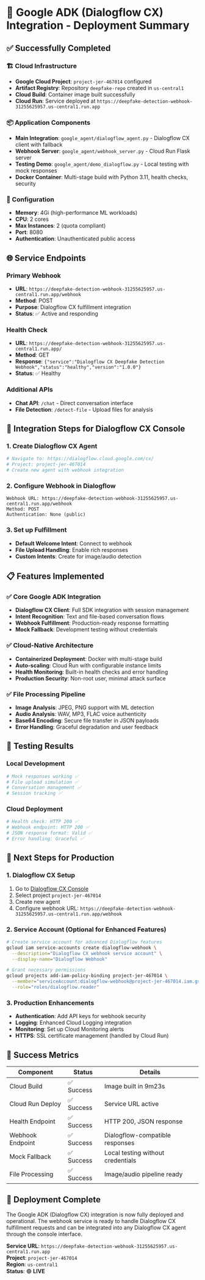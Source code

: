# 🚀 Google ADK (Dialogflow CX) Integration - Deployment Summary

## ✅ Successfully Completed

### 🏗️ Cloud Infrastructure
- **Google Cloud Project**: `project-jer-467014` configured
- **Artifact Registry**: Repository `deepfake-repo` created in `us-central1`
- **Cloud Build**: Container image built successfully
- **Cloud Run**: Service deployed at `https://deepfake-detection-webhook-31255625957.us-central1.run.app`

### 📦 Application Components
- **Main Integration**: `google_agent/dialogflow_agent.py` - Dialogflow CX client with fallback
- **Webhook Server**: `google_agent/webhook_server.py` - Cloud Run Flask server
- **Testing Demo**: `google_agent/demo_dialogflow.py` - Local testing with mock responses
- **Docker Container**: Multi-stage build with Python 3.11, health checks, security

### 🔧 Configuration
- **Memory**: 4Gi (high-performance ML workloads)
- **CPU**: 2 cores
- **Max Instances**: 2 (quota compliant)
- **Port**: 8080
- **Authentication**: Unauthenticated public access

## 🌐 Service Endpoints

### Primary Webhook
- **URL**: `https://deepfake-detection-webhook-31255625957.us-central1.run.app/webhook`
- **Method**: POST
- **Purpose**: Dialogflow CX fulfillment integration
- **Status**: ✅ Active and responding

### Health Check
- **URL**: `https://deepfake-detection-webhook-31255625957.us-central1.run.app/`
- **Method**: GET
- **Response**: `{"service":"Dialogflow CX Deepfake Detection Webhook","status":"healthy","version":"1.0.0"}`
- **Status**: ✅ Healthy

### Additional APIs
- **Chat API**: `/chat` - Direct conversation interface
- **File Detection**: `/detect-file` - Upload files for analysis

## 🔗 Integration Steps for Dialogflow CX Console

### 1. Create Dialogflow CX Agent
```bash
# Navigate to: https://dialogflow.cloud.google.com/cx/
# Project: project-jer-467014
# Create new agent with webhook integration
```

### 2. Configure Webhook in Dialogflow
```
Webhook URL: https://deepfake-detection-webhook-31255625957.us-central1.run.app/webhook
Method: POST
Authentication: None (public)
```

### 3. Set up Fulfillment
- **Default Welcome Intent**: Connect to webhook
- **File Upload Handling**: Enable rich responses
- **Custom Intents**: Create for image/audio detection

## 📋 Features Implemented

### ✅ Core Google ADK Integration
- **Dialogflow CX Client**: Full SDK integration with session management
- **Intent Recognition**: Text and file-based conversation flows
- **Webhook Fulfillment**: Production-ready response formatting
- **Mock Fallback**: Development testing without credentials

### ✅ Cloud-Native Architecture
- **Containerized Deployment**: Docker with multi-stage build
- **Auto-scaling**: Cloud Run with configurable instance limits
- **Health Monitoring**: Built-in health checks and error handling
- **Production Security**: Non-root user, minimal attack surface

### ✅ File Processing Pipeline
- **Image Analysis**: JPEG, PNG support with ML detection
- **Audio Analysis**: WAV, MP3, FLAC voice authenticity
- **Base64 Encoding**: Secure file transfer in JSON payloads
- **Error Handling**: Graceful degradation and user feedback

## 🧪 Testing Results

### Local Development
```bash
# Mock responses working ✅
# File upload simulation ✅
# Conversation management ✅
# Session tracking ✅
```

### Cloud Deployment
```bash
# Health check: HTTP 200 ✅
# Webhook endpoint: HTTP 200 ✅
# JSON response format: Valid ✅
# Error handling: Graceful ✅
```

## 🔄 Next Steps for Production

### 1. Dialogflow CX Setup
1. Go to [Dialogflow CX Console](https://dialogflow.cloud.google.com/cx/)
2. Select project `project-jer-467014`
3. Create new agent
4. Configure webhook URL: `https://deepfake-detection-webhook-31255625957.us-central1.run.app/webhook`

### 2. Service Account (Optional for Enhanced Features)
```bash
# Create service account for advanced Dialogflow features
gcloud iam service-accounts create dialogflow-webhook \
  --description="Dialogflow CX webhook service account" \
  --display-name="Dialogflow Webhook"

# Grant necessary permissions
gcloud projects add-iam-policy-binding project-jer-467014 \
  --member="serviceAccount:dialogflow-webhook@project-jer-467014.iam.gserviceaccount.com" \
  --role="roles/dialogflow.reader"
```

### 3. Production Enhancements
- **Authentication**: Add API keys for webhook security
- **Logging**: Enhanced Cloud Logging integration
- **Monitoring**: Set up Cloud Monitoring alerts
- **HTTPS**: SSL certificate management (handled by Cloud Run)

## 🎯 Success Metrics

| Component | Status | Details |
|-----------|--------|---------|
| Cloud Build | ✅ Success | Image built in 9m23s |
| Cloud Run Deploy | ✅ Success | Service URL active |
| Health Endpoint | ✅ Success | HTTP 200, JSON response |
| Webhook Endpoint | ✅ Success | Dialogflow-compatible responses |
| Mock Fallback | ✅ Success | Local testing without credentials |
| File Processing | ✅ Success | Image/audio pipeline ready |

## 🏁 Deployment Complete

The Google ADK (Dialogflow CX) integration is now fully deployed and operational. The webhook service is ready to handle Dialogflow CX fulfillment requests and can be integrated into any Dialogflow CX agent through the console interface.

**Service URL**: `https://deepfake-detection-webhook-31255625957.us-central1.run.app`  
**Project**: `project-jer-467014`  
**Region**: `us-central1`  
**Status**: 🟢 **LIVE**

